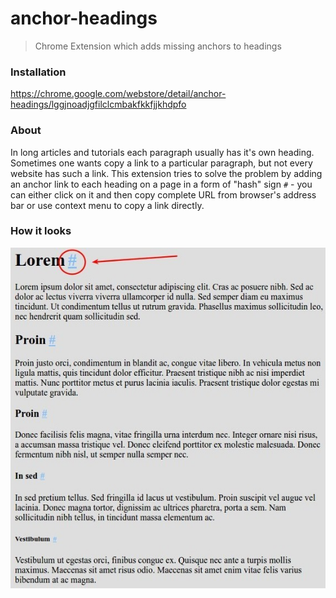anchor-headings
===============

> Chrome Extension which adds missing anchors to headings

### Installation

https://chrome.google.com/webstore/detail/anchor-headings/lggjnoadjgfilclcmbakfkkfjjkhdpfo

### About

In long articles and tutorials each paragraph usually has it's own heading. Sometimes one wants copy a link to a particular paragraph, but not every website has such a link. This extension tries to solve the problem by adding an anchor link to each heading on a page in a form of "hash" sign `#` - you can either click on it and then copy complete URL from browser's address bar or use context menu to copy a link directly.

### How it looks

![Sample](sample.jpg)

